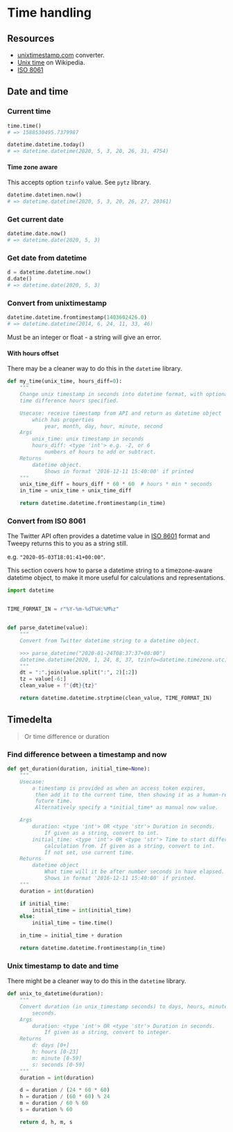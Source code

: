 # Time handling


## Resources

- [unixtimestamp.com](https://www.unixtimestamp.com/) converter.
- [Unix time](https://en.wikipedia.org/wiki/Unix_time) on Wikipedia.
- [ISO 8061](https://en.wikipedia.org/wiki/ISO_8601)


## Date and time


### Current time


```python
time.time()
# => 1588530495.7379987
```

```python
datetime.datetime.today()
# => datetime.datetime(2020, 5, 3, 20, 26, 31, 4754)
```

#### Time zone aware

This accepts option `tzinfo` value. See `pytz` library.

```python
datetime.datetimen.now()
# => datetime.datetime(2020, 5, 3, 20, 26, 27, 20361)
```


### Get current date

```python
datetime.date.now()
# => datetime.date(2020, 5, 3)
```


### Get date from datetime

```python
d = datetime.datetime.now()
d.date()
# => datetime.date(2020, 5, 3)
```

### Convert from unixtimestamp

```python
datetime.datetime.fromtimestamp(1403602426.0)
# => datetime.datetime(2014, 6, 24, 11, 33, 46)
```
Must be an integer or float - a string will give an error.

#### With hours offset

There may be a cleaner way to do this in the `datetime` library.

```python
def my_time(unix_time, hours_diff=0):
    """
    Change unix timestamp in seconds into datetime format, with optional
    time difference hours specified.

    Usecase: receive timestamp from API and return as datetime object
        which has properties
            year, month, day, hour, minute, second
    Args
        unix_time: unix timestamp in seconds
        hours_diff: <type 'int'> e.g. -2, or 6
            numbers of hours to add or subtract.
    Returns
        datetime object.
            Shows in format '2016-12-11 15:40:00' if printed
    """
    unix_time_diff = hours_diff * 60 * 60  # hours * min * seconds
    in_time = unix_time + unix_time_diff

    return datetime.datetime.fromtimestamp(in_time)
```


### Convert from ISO 8061

The Twitter API often provides a datetime value in [ISO 8601](https://en.wikipedia.org/wiki/ISO_8601) format and Tweepy returns this to you as a string still.

e.g. `"2020-05-03T18:01:41+00:00"`.

This section covers how to parse a datetime string to a timezone-aware datetime object, to make it more useful for calculations and representations.

```python
import datetime


TIME_FORMAT_IN = r"%Y-%m-%dT%H:%M%z"


def parse_datetime(value):
    """
    Convert from Twitter datetime string to a datetime object.

    >>> parse_datetime("2020-01-24T08:37:37+00:00")
    datetime.datetime(2020, 1, 24, 8, 37, tzinfo=datetime.timezone.utc)
    """
    dt = ":".join(value.split(":", 2)[:2])
    tz = value[-6:]
    clean_value = f"{dt}{tz}"

    return datetime.datetime.strptime(clean_value, TIME_FORMAT_IN)
```


## Timedelta
> Or time difference or duration

### Find difference between a timestamp and now

```python
def get_duration(duration, initial_time=None):
    """
    Usecase:
        a timestamp is provided as when an access token expires,
         then add it to the current time, then showing it as a human-readable
         future time.
         Alternatively specify a *initial_time* as manual now value.

    Args
        duration: <type 'int'> OR <type 'str'> Duration in seconds.
            If given as a string, convert to int.
        initial_time: <type 'int'> OR <type 'str'> Time to start differenc
            calculation from. If given as a string, convert to int.
            If not set, use current time.
    Returns
        datetime object
            What time will it be after number seconds in have elapsed.
            Shows in format '2016-12-11 15:40:00' if printed.
    """
    duration = int(duration)

    if initial_time:
        initial_time = int(initial_time)
    else:
        initial_time = time.time()

    in_time = initial_time + duration

    return datetime.datetime.fromtimestamp(in_time)
```

### Unix timestamp to date and time

There might be a cleaner way to do this in the `datetime` library.
```python
def unix_to_datetime(duration):
    """
    Convert duration (in unix_timestamp seconds) to days, hours, minutes and
        seconds.
    Args
        duration: <type 'int'> OR <type 'str'> Duration in seconds.
            If given as a string, convert to integer.
    Returns
        d: days [0+]
        h: hours [0-23]
        m: minute [0-59]
        s: seconds [0-59]
    """
    duration = int(duration)

    d = duration / (24 * 60 * 60)
    h = duration / (60 * 60) % 24
    m = duration / 60 % 60
    s = duration % 60

    return d, h, m, s
```
